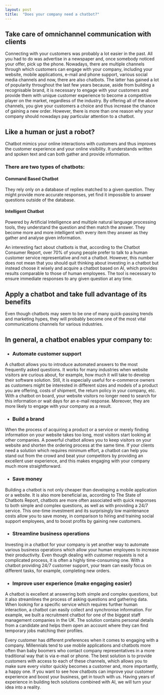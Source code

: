 ```yaml
---
layout: post
title:  "Does your company need a chatbot?"
---
```


## Take care of omnichannel communication with clients

Connecting with your customers was probably a lot easier in the past. All you had to do was advertise in a newspaper and, once somebody noticed your offer, pick up the phone. Nowadays, there are multiple channels through which customers can engage with your company, including your website, mobile applications, e-mail and phone support, various social media channels and now, there are also chatbots. The latter has gained a lot of popularity throughout the last few years because, aside from building a recognisable brand, it is necessary to engage with your customers and provide them with unique customer experience to become a competitive player on the market, regardless of the industry. By offering all of the above channels, you give your customers a choice and thus increase the chance of gaining a new order. However, there is more than one reason why your company should nowadays pay particular attention to a chatbot.


## Like a human or just a robot?

Chatbot mimics your online interactions with customers and thus improves the customer experience and your online visibility. It understands written and spoken text and can both gather and provide information.


### There are two types of chatbots:

#### Command Based Chatbot
They rely only on a database of replies matched to a given question. They might provide more accurate responses, yet find it impossible to answer questions outside of the database.

#### Intelligent Chatbot

Powered by Artificial Intelligence and multiple natural language processing tools, they understand the question and then match the answer. They become more and more intelligent with every item they answer as they gather and analyse given information.

An interesting fact about chatbots is that, according to the Chatbot Consumer Report, over 70% of young people prefer to talk to a human customer service representative and not a chatbot. However, this number does not mean that you should quit thinking about investing in a chatbot but instead choose it wisely and acquire a chatbot based on AI, which provides results comparable to those of human employees. The tool is necessary to ensure immediate responses to any given question at any time.

## Apply a chatbot and take full advantage of its benefits

Even though chatbots may seem to be one of many quick-passing trends and marketing hypes, they will probably become one of the most vital communications channels for various industries.

## In general, a chatbot enables ypur company to:
- ### Automate customer support

A chatbot allows you to introduce automated answers to the most frequently asked questions. It works for many industries when website visitors are curious about, for example, how much it will take to develop their software solution. Still, it is especially useful for e-commerce owners as customers might be interested in different sizes and models of a product you are offering, costs of shipment, the return policy in your company, etc. With a chatbot on board, your website visitors no longer need to search for this information or wait days for an e-mail response. Moreover, they are more likely to engage with your company as a result.


- ### Build a brand
When the process of acquiring a product or a service or merely finding information on your website takes too long, most visitors start looking at other companies. A powerful chatbot allows you to keep visitors on your website and shorten the ordering process at the same time. If your clients need a solution which requires minimum effort, a chatbot can help you stand out from the crowd and beat your competitors by providing an excellent user experience, and this makes engaging with your company much more straightforward.


- ### Save money
Building a chatbot is not only cheaper than developing a mobile application or a website. It is also more beneficial as, according to The State of Chatbots Report, chatbots are more often associated with quick responses to both simple and complex questions, as well as with providing a 24/7 service. This one-time investment and its surprisingly low maintenance costs allow you to save money, in comparison to hiring and training social support employees, and to boost profits by gaining new customers.


- ### Streamline business operations
Investing in a chatbot for your company is yet another way to automate various business operations which allow your human employees to increase their productivity. Even though dealing with customer requests is not a complicated process, it is often a highly time-consuming one. With a chatbot providing 24/7 customer support, your team can easily focus on different tasks, for example, completing new orders.


- ### Improve user experience (make engaging easier)
A chatbot is excellent at answering both simple and complex questions, but it also streamlines the process of asking questions and gathering data. When looking for a specific service which requires further human interaction, a chatbot can easily collect and synchronise information. For example, we built a recruitment chatbot for one of the biggest staff management companies in the UK. The solution contains personal details from a candidate and helps them open an account where they can find temporary jobs matching their profiles.


Every customer has different preferences when it comes to engaging with a company. Millennials tend to use mobile applications and chatbots more often than baby boomers who contact company representatives in a more traditional way that is via e-mail or phone. The best solution is to provide customers with access to each of these channels, which allows you to make sure every visitor quickly becomes a customer and, more importantly, a happy one. If you want to see how chatbots can improve your customer experience and boost your business, get in touch with us. Having years of experience in building tech solutions combined with AI, we will turn your idea into a reality.
